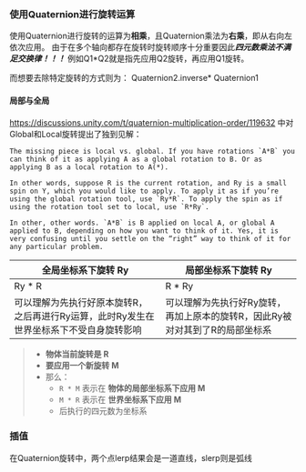 ### 使用Quaternion进行旋转运算
使用Quaternion进行旋转的运算为**相乘**，且Quaternion乘法为**右乘**，即从右向左依次应用。
由于在多个轴向都存在旋转时旋转顺序十分重要因此***四元数乘法不满足交换律！！！***
例如Q1\*Q2就是指先应用Q2旋转，再应用Q1旋转。

而想要去除特定旋转的方式则为：
 Quaternion2.inverse\* Quaternion1

#### 局部与全局
https://discussions.unity.com/t/quaternion-multiplication-order/119632 中对Global和Local旋转提出了独到见解：
```
The missing piece is local vs. global. If you have rotations `A*B` you can think of it as applying A as a global rotation to B. Or as applying B as a local rotation to A(*).

In other words, suppose R is the current rotation, and Ry is a small spin on Y, which you would like to apply. To apply it as if you’re using the global rotation tool, use `Ry*R`. To apply the spin as if using the rotation tool set to local, use `R*Ry`.

In other, other words. `A*B` is B applied on local A, or global A applied to B, depending on how you want to think of it. Yes, it is very confusing until you settle on the “right” way to think of it for any particular problem.
```

| 全局坐标系下旋转 Ry                                    | 局部坐标系下旋转 Ry                               |
| ---------------------------------------------- | ----------------------------------------- |
| Ry * R                                         | R * Ry                                    |
| 可以理解为先执行好原本旋转R，之后再进行Ry运算，此时Ry发生在世界坐标系下不受自身旋转影响 | 可以理解为先执行好Ry旋转，再加上原本的旋转R，因此Ry被对对其到了R的局部坐标系 |

> - **物体当前旋转是 R**
> - **要应用一个新旋转 M**
> - 那么：
>     - `R * M` 表示在 **物体的局部坐标系下应用 M**
>     - `M * R` 表示在 **世界坐标系下应用 M**
>     - 后执行的四元数为坐标系

### 插值
在Quaternion旋转中，两个点lerp结果会是一道直线，slerp则是弧线

